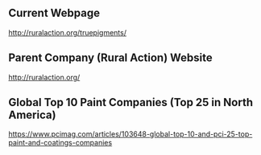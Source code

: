 ## Current Webpage 
http://ruralaction.org/truepigments/

## Parent Company (Rural Action) Website
http://ruralaction.org/

## Global Top 10 Paint Companies (Top 25 in North America)
https://www.pcimag.com/articles/103648-global-top-10-and-pci-25-top-paint-and-coatings-companies

